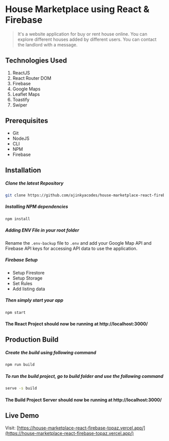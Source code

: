 # House Marketplace using React & Firebase
> It's a website application for buy or rent house online. You can explore different houses added by different users. You can contact the landlord with a message.

## Technologies Used
1.  ReactJS
2.  React Router DOM
3.  Firebase
4.  Google Maps
5.  Leaflet Maps
6.  Toastify 
7.  Swiper

## Prerequisites
- Git
- NodeJS
- CLI
- NPM
- Firebase

## Installation

##### Clone the latest Repository

```bash
git clone https://github.com/ajinkyacodes/house-marketplace-react-firebase.git
```

##### Installing NPM dependencies

```bash
npm install
```
##### Adding ENV File in your root folder

Rename the `.env-backup` file to `.env` and add your Google Map API and Firebase API keys for accessing API data to use the application.

##### Firebase Setup
- Setup Firestore
- Setup Storage
- Set Rules
- Add listing data

##### Then simply start your app 

```bash
npm start
```
#### The React Project should now be running at http://localhost:3000/ 

## Production Build

##### Create the build using following command

```bash
npm run build
```
##### To run the build project, go to build folder and use the following command

```bash
serve -s build
```

#### The Build Project Server should now be running at http://localhost:3000/ 

## Live Demo

Visit: [https://house-marketplace-react-firebase-topaz.vercel.app/](https://house-marketplace-react-firebase-topaz.vercel.app/)